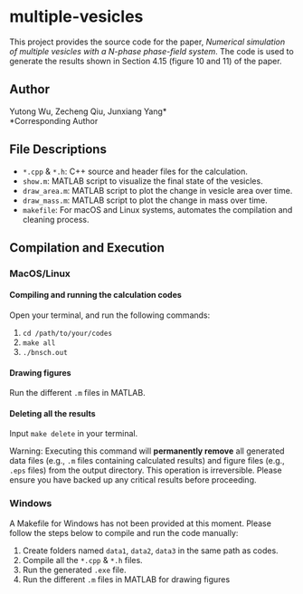 # multiple-vesicles
This project provides the source code for the paper, *Numerical simulation of multiple vesicles with a N-phase phase-field system*. The code is used to generate the results shown in Section 4.15 (figure 10 and 11) of the paper.

## Author
Yutong Wu, Zecheng Qiu, Junxiang Yang* \
\*Corresponding Author

## File Descriptions
* `*.cpp` & `*.h`: C++ source and header files for the calculation.
* `show.m`: MATLAB script to visualize the final state of the vesicles.
* `draw_area.m`:  MATLAB script to plot the change in vesicle area over time.
* `draw_mass.m`: MATLAB script to plot the change in mass over time.
* `makefile`:  For macOS and Linux systems, automates the compilation and cleaning process.

## Compilation and Execution
### MacOS/Linux

#### Compiling and running the calculation codes
Open your terminal, and run the following commands:
1. `cd /path/to/your/codes`
2. `make all`
3. `./bnsch.out`

#### Drawing figures
Run the different `.m` files in MATLAB.

#### Deleting all the results
Input `make delete` in your terminal.

Warning: Executing this command will **permanently remove** all generated data files (e.g., `.m` files containing calculated results) and figure files (e.g., `.eps` files) from the output directory. This operation is irreversible. Please ensure you have backed up any critical results before proceeding.

### Windows
A Makefile for Windows has not been provided at this moment. Please follow the steps below to compile and run the code manually:
1. Create folders named `data1`, `data2`, `data3` in the same path as codes.
2. Compile all the `*.cpp` & `*.h` files.
3. Run the generated `.exe` file.
4. Run the different `.m` files in MATLAB for drawing figures
